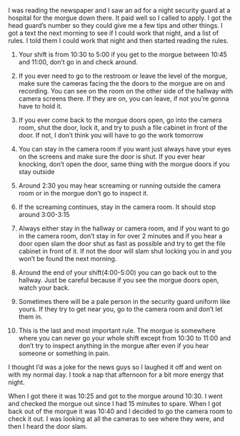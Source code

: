 I was reading the newspaper and I saw an ad for a night security guard at a hospital for the morgue down there. It paid well so I called to apply. I got the head guard’s number so they could give me a few tips and other things. I got a text the next morning to see if I could work that night, and a list of rules. I told them I could work that night and then started reading the rules. 

1. Your shift is from 10:30 to 5:00 if you get to the morgue between 10:45 and 11:00, don’t go in and check around. 

2. If you ever need to go to the restroom or leave the level of the morgue, make sure the cameras facing the the doors to the morgue are on and recording. You can see on the room on the other side of the hallway with camera screens there. If they are on, you can leave, if not you’re gonna have to hold it. 

3. If you ever come back to the morgue doors open, go into the camera room, shut the door, lock it, and try to push a file cabinet in front of the door. If not, I don’t think you will have to go the work tomorrow 

4. You can stay in the camera room if you want just always have your eyes on the screens and make sure the door is shut. If you ever hear knocking, don’t open the door, same thing with the morgue doors if you stay outside

5. Around 2:30 you may hear screaming or running outside the camera room or in the morgue don’t go to inspect it.

6. If the screaming continues, stay in the camera room. It should stop around 3:00-3:15

7. Always either stay in the hallway or camera room, and if you want to go in the camera room, don’t stay in for over 2 minutes and if you hear a door open slam the door shut as fast as possible and try to get the file cabinet in front of it. If not the door will slam shut locking you in and you won’t be found the next morning.

8. Around the end of your shift(4:00-5:00) you can go back out to the hallway. Just be careful because if you see the morgue doors open, watch your back.

9. Sometimes there will be a pale person in the security guard uniform like yours. If they try to get near you, go to the camera room and don’t let them in.

10. This is the last and most important rule. The morgue is somewhere where you can never go your whole shift except from 10:30 to 11:00 and don’t try to inspect anything in the morgue after even if you hear someone or something in pain. 

I thought I’d was a joke for the news guys so I laughed it off and went on with my normal day. I took a nap that afternoon for a bit more energy that night.

 When I got there it was 10:25 and got to the morgue around 10:30. I went and checked the morgue out since I had 15 minutes to spare. When I got back out of the morgue it was 10:40 and I decided to go the camera room to check it out. I was looking at all the cameras to see where they were, and then I heard the door slam.